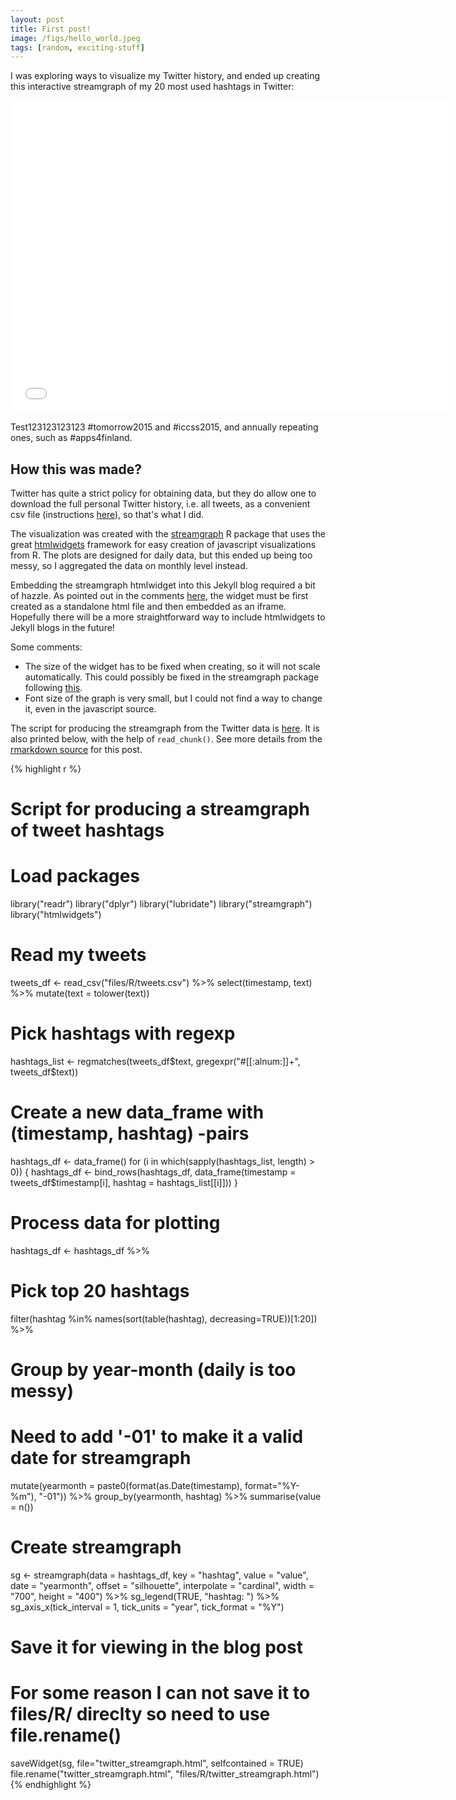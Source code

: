 ```yaml
---
layout: post
title: First post!
image: /figs/hello_world.jpeg
tags: [random, exciting-stuff]
---
```


I was exploring ways to visualize my Twitter history, and ended up creating this interactive streamgraph of my 20 most used hashtags in Twitter:

<p> 
<iframe frameborder="0" width="700" height="500" 
        sandbox="allow-same-origin allow-scripts"
        scrolling="no" seamless="seamless"
        src="/files/R/twitter_streamgraph.html">
</iframe>
</p> 

Test123123123123 #tomorrow2015 and #iccss2015, and annually repeating ones, such as #apps4finland.

## How this was made?

Twitter has quite a strict policy for obtaining data, but they do allow one to download the full personal Twitter history, i.e. all tweets, as a convenient csv file (instructions [here](https://support.twitter.com/articles/20170160)), so that's what I did.

The visualization was created with the [streamgraph](http://rud.is/b/2015/02/15/introducing-the-streamgraph-htmlwidget-r-pacakge/) R package that uses the great [htmlwidgets](http://www.htmlwidgets.org/) framework for easy creation of javascript visualizations from R. The plots are designed for daily data, but this ended up being too messy, so I aggregated the data on monthly level instead.

Embedding the streamgraph htmlwidget into this Jekyll blog required a bit of hazzle. As pointed out in the comments [here](http://blog.revolutionanalytics.com/2015/07/streamgraphs-in-r.html), the widget must be first created as a standalone html file and then embedded as an iframe. Hopefully there will be a more straightforward way to include htmlwidgets to Jekyll blogs in the future!

Some comments:

* The size of the widget has to be fixed when creating, so it will not scale automatically. This could possibly be fixed in the streamgraph package following [this](http://www.htmlwidgets.org/develop_sizing.html).
* Font size of the graph is very small, but I could not find a way to change it, even in the javascript source. 

The script for producing the streamgraph from the Twitter data is [here](/files/R/twitter_streamgraph.R). It is also printed below, with the help of `read_chunk()`. See more details from the [rmarkdown source](/blog/_R/2015-08-22-twitter-streamgraph.Rmd) for this post.





{% highlight r %}
# Script for producing a streamgraph of tweet hashtags

# Load packages
library("readr")
library("dplyr")
library("lubridate")
library("streamgraph")
library("htmlwidgets")

# Read my tweets
tweets_df <- read_csv("files/R/tweets.csv") %>%
  select(timestamp, text) %>%
  mutate(text = tolower(text))

# Pick hashtags with regexp
hashtags_list <- regmatches(tweets_df$text, gregexpr("#[[:alnum:]]+", tweets_df$text))

# Create a new data_frame with (timestamp, hashtag) -pairs
hashtags_df <- data_frame()
for (i in which(sapply(hashtags_list, length) > 0)) {
  hashtags_df <- bind_rows(hashtags_df, data_frame(timestamp = tweets_df$timestamp[i],
                                                   hashtag = hashtags_list[[i]]))
}

# Process data for plotting
hashtags_df <- hashtags_df %>%
  # Pick top 20 hashtags
  filter(hashtag %in% names(sort(table(hashtag), decreasing=TRUE))[1:20]) %>%
  # Group by year-month (daily is too messy)
  # Need to add '-01' to make it a valid date for streamgraph
  mutate(yearmonth = paste0(format(as.Date(timestamp), format="%Y-%m"), "-01")) %>%
  group_by(yearmonth, hashtag) %>%
  summarise(value = n())

# Create streamgraph
sg <- streamgraph(data = hashtags_df, key = "hashtag", value = "value", date = "yearmonth",
                 offset = "silhouette", interpolate = "cardinal",
                 width = "700", height = "400") %>%
  sg_legend(TRUE, "hashtag: ") %>%
  sg_axis_x(tick_interval = 1, tick_units = "year", tick_format = "%Y")

# Save it for viewing in the blog post
# For some reason I can not save it to files/R/ direclty so need to use file.rename()
saveWidget(sg, file="twitter_streamgraph.html", selfcontained = TRUE)
file.rename("twitter_streamgraph.html", "files/R/twitter_streamgraph.html")
{% endhighlight %}





